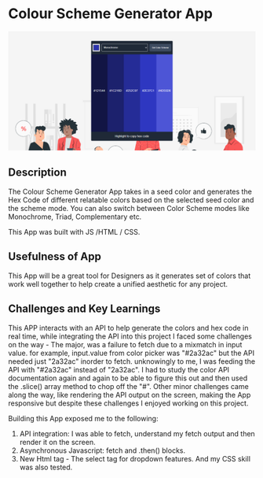 # Colour Scheme Generator App
<img src="./Populated Desktop View.png">

## Description
The Colour Scheme Generator App takes in a seed color and generates the Hex Code of different relatable colors based on the selected seed color and the scheme mode. You can also switch between Color Scheme modes like Monochrome, Triad, Complementary etc.

This App was built with JS /HTML / CSS.

## Usefulness of App
This App will be a great tool for Designers as it generates set of colors that work well together to help create a unified aesthetic for any project.

## Challenges and Key Learnings
This APP interacts with an API to help generate the colors and hex code in real time, while integrating the API into this project I faced some challenges on the way - The major, was a failure to fetch due to a mixmatch in input value. for example, input.value from color picker was "#2a32ac" but the API needed just "2a32ac" inorder to fetch. unknowingly to me, I was feeding the API with "#2a32ac" instead of "2a32ac". I had to study the color API documentation again and again to be able to figure this out and then used the .slice() array method to chop off the "#". Other minor challenges came along the way, like rendering the API output on the screen, making the App responsive but despite these challenges I enjoyed working on this project.

Building this App exposed me to the following:
1. API integration: I was able to fetch, understand my fetch output and then render it on the screen.
2. Asynchronous Javascript: fetch and .then() blocks.
3. New Html tag - The select tag for dropdown features. And my CSS skill was also tested.
